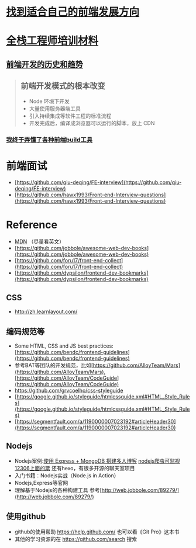 # [找到适合自己的前端发展方向](http://www.zhangxinxu.com/wordpress/2016/08/find-own-frontend-direction/)
# [全栈工程师培训材料](https://github.com/ruanyf/jstraining)
## [前端开发的历史和趋势](https://github.com/ruanyf/jstraining/blob/master/docs/history.md)
> ## 前端开发模式的根本改变
>  - Node 环境下开发
>  - 大量使用服务器端工具
>  - 引入持续集成等软件工程的标准流程
>  - 开发完成后，编译成浏览器可以运行的脚本，放上 CDN

### [我终于弄懂了各种前端build工具](https://www.sdk.cn/news/5412)

# 前端面试

- [https://github.com/qiu-deqing/FE-interview](https://github.com/qiu-deqing/FE-interview)
- [https://github.com/hawx1993/Front-end-Interview-questions](https://github.com/hawx1993/Front-end-Interview-questions)



# Reference
- [MDN](https://developer.mozilla.org/en-US/)  （尽量看英文）
- [https://github.com/jobbole/awesome-web-dev-books](https://github.com/jobbole/awesome-web-dev-books)
- [https://github.com/foru17/front-end-collect](https://github.com/foru17/front-end-collect)
- [https://github.com/dypsilon/frontend-dev-bookmarks](https://github.com/dypsilon/frontend-dev-bookmarks)

## CSS
 - http://zh.learnlayout.com/

## 编码规范等
- Some HTML, CSS and JS best practices: [https://github.com/bendc/frontend-guidelines](https://github.com/bendc/frontend-guidelines)
- 参考BAT等团队的开发规范，比如[https://github.com/AlloyTeam/Mars](https://github.com/AlloyTeam/Mars),[https://github.com/AlloyTeam/CodeGuide](https://github.com/AlloyTeam/CodeGuide)
- https://github.com/grvcoelho/css-styleguide
- [https://google.github.io/styleguide/htmlcssguide.xml#HTML_Style_Rules](https://google.github.io/styleguide/htmlcssguide.xml#HTML_Style_Rules)
- [https://segmentfault.com/a/1190000007023192#articleHeader30](https://segmentfault.com/a/1190000007023192#articleHeader30)

## Nodejs
- Nodejs案例:[使用 Express + MongoDB 搭建多人博客](https://github.com/nswbmw/N-blog)  [nodejs爬虫可监视12306上面的票](https://github.com/Froguard/wt) 还有hexo，有很多开源的聊天室项目
- 入门书籍：Nodejs实战（Node.js in Action）
- Nodejs,Express等官网
- 理解基于Nodejs的各种构建工具 参考[http://web.jobbole.com/89279/](http://web.jobbole.com/89279/)

## 使用github
- github的使用帮助 https://help.github.com/  也可以看《Git Pro》这本书
- 其他的学习资源的在 https://github.com/search 搜索
